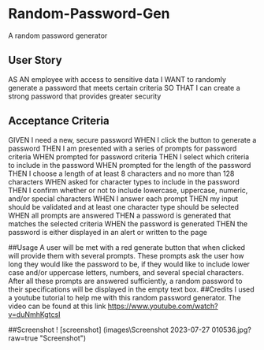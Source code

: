 # Random-Password-Gen
A random password generator
## User Story

AS AN employee with access to sensitive data
I WANT to randomly generate a password that meets certain criteria
SO THAT I can create a strong password that provides greater security


## Acceptance Criteria
GIVEN I need a new, secure password
WHEN I click the button to generate a password
THEN I am presented with a series of prompts for password criteria
WHEN prompted for password criteria
THEN I select which criteria to include in the password
WHEN prompted for the length of the password
THEN I choose a length of at least 8 characters and no more than 128 characters
WHEN asked for character types to include in the password
THEN I confirm whether or not to include lowercase, uppercase, numeric, and/or special characters
WHEN I answer each prompt
THEN my input should be validated and at least one character type should be selected
WHEN all prompts are answered
THEN a password is generated that matches the selected criteria
WHEN the password is generated
THEN the password is either displayed in an alert or written to the page

##Usage
A user will be met with a red generate button that when clicked will provide them with several prompts. These prompts ask the user how long they would like the password to be, if they would like to include lower case and/or uppercase letters, numbers, and several special characters. After all these prompts are answered sufficiently, a random password to their specifications will be displayed in the empty text box.
##Credits
I used a youtube tutorial to help me with this random password generator. The video can be found at this link https://www.youtube.com/watch?v=duNmhKgtcsI

##Screenshot
! [screenshot] (images\Screenshot 2023-07-27 010536.jpg?raw=true "Screenshot")
